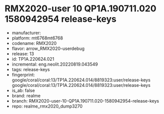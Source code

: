 # RMX2020-user 10 QP1A.190711.020 1580942954 release-keys
- manufacturer: 
- platform: mt6768mt6768
- codename: RMX2020
- flavor: arrow_RMX2020-userdebug
- release: 13
- id: TP1A.220624.021
- incremental: eng.neolit.20220819.043549
- tags: release-keys
- fingerprint: google/coral/coral:13/TP1A.220624.014/8819323:user/release-keys
google/coral/coral:13/TP1A.220624.014/8819323:user/release-keys
- is_ab: false
- brand: realme
- branch: RMX2020-user-10-QP1A.190711.020-1580942954-release-keys
- repo: realme_rmx2020_dump3270

